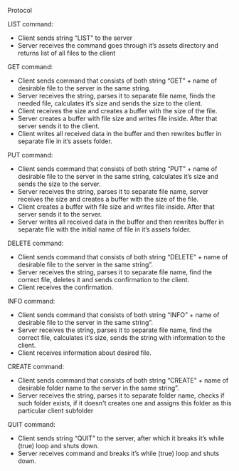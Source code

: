 Protocol

LIST command:

-  	Client sends string “LIST” to the server
-	Server receives the command goes through it’s assets directory and returns list of all files to the client

GET command:
-	Client sends command that consists of both string “GET” + name of desirable file to the server in the same string.
-	Server receives the string, parses it to separate file name, finds the needed file, calculates it’s size and sends the size to the client.
-	Client receives the size and creates a buffer with the size of the file.
-	Server creates a buffer with file size and writes file inside. After that server sends it to the client.
-	Client writes all received data in the buffer and then rewrites buffer in separate file in it’s assets folder.

PUT command:
-	Client sends command that consists of both string “PUT” + name of desirable file to the server in the same string, calculates it’s size and sends the size to the server.
-	Server receives the string, parses it to separate file name, server receives the size and creates a buffer with the size of the file.
-	Client creates a buffer with file size and writes file inside. After that server sends it to the server.
-	Server writes all received data in the buffer and then rewrites buffer in separate file with the initial name of file in it’s assets folder.

DELETE command:
-	Client sends command that consists of both string “DELETE” + name of desirable file to the server in the same string”.
-	Server receives the string, parses it to separate file name, find the correct file, deletes it and sends confirmation to the client.
-	Client receives the confirmation.

INFO command:
-	Client sends command that consists of both string “INFO” + name of desirable file to the server in the same string”.
-	Server receives the string, parses it to separate file name, find the correct file, calculates it’s size, sends the string with information to the client.
-	Client receives information about desired file.

CREATE command:
-	Client sends command that consists of both string “CREATE” + name of desirable folder name to the server in the same string”.
-	Server receives the string, parses it to separate folder name, checks if such folder exists, if it doesn't creates one and assigns this folder as this particular client subfolder

QUIT command:
-  	Client sends string “QUIT” to the server, after which it breaks it’s while (true) loop and shuts down.
-	Server receives command and breaks it’s while (true) loop and shuts down.

